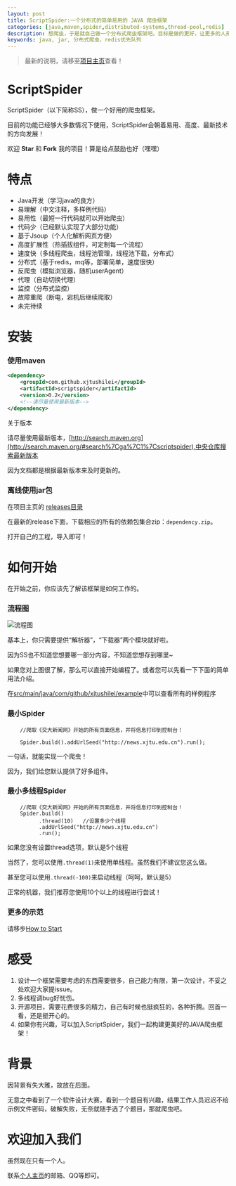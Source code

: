```yaml
---
layout: post
title: ScriptSpider:一个分布式的简单易用的 JAVA 爬虫框架
categories: [java,maven,spider,distributed-systems,thread-pool,redis]
description: 想爬虫，于是就自己做一个分布式爬虫框架吧。目标是做的更好，让更多的人来用。
keywords: java, jar, 分布式爬虫，redis优先队列
---
```


>最新的说明，请移至[项目主页](https://github.com/xjtushilei/ScriptSpider)查看！

# ScriptSpider

ScriptSpider（以下简称SS），做一个好用的爬虫框架。

目前的功能已经够大多数情况下使用，ScriptSpider会朝着易用、高度、最新技术的方向发展！

欢迎 **Star** 和 **Fork** 我的项目！算是给点鼓励也好（嘿嘿）

# 特点

- Java开发（学习java的良方）
- 易理解（中文注释，多样例代码）
- 易用性（最短一行代码就可以开始爬虫）
- 代码少（已经默认实现了大部分功能）
- 基于Jsoup（个人化解析网页方便）
- 高度扩展性（热插拔组件，可定制每一个流程）
- 速度快（多线程爬虫，线程池管理，线程池下载，分布式）
- 分布式（基于redis，mq等，部署简单，速度很快）
- 反爬虫（模拟浏览器，随机userAgent）
- 代理（自动切换代理）
- 监控（分布式监控）
- 故障重爬（断电，宕机后继续爬取）
- 未完待续

# 安装

### 使用maven


```xml
<dependency>
    <groupId>com.github.xjtushilei</groupId>
    <artifactId>scriptspider</artifactId>
    <version>0.2</version>
    <!--请尽量使用最新版本-->
</dependency>
```

关于版本

请尽量使用最新版本，[http://search.maven.org](http://search.maven.org/#search%7Cga%7C1%7Cscriptspider),中央仓库搜索最新版本

因为文档都是根据最新版本来及时更新的。

### 离线使用jar包

在项目主页的 [releases目录](https://github.com/xjtushilei/ScriptSpider/releases)

在最新的release下面，下载相应的所有的依赖包集合zip：`dependency.zip`。

打开自己的工程，导入即可！


# 如何开始

在开始之前，你应该先了解该框架是如何工作的。

### 流程图
![流程图](http://xjtushilei.com/images/github/ScriptSpider/流程图.png)

基本上，你只需要提供“解析器”，“下载器”两个模块就好啦。

因为SS也不知道您想要哪一部分内容，不知道您想存到哪里~

如果您对上图很了解，那么可以直接开始编程了。或者您可以先看一下下面的简单用法介绍。

在[src/main/java/com/github/xjtushilei/example](https://github.com/xjtushilei/ScriptSpider/tree/master/src/main/java/com/github/xjtushilei/example)中可以查看所有的样例程序

###   最小Spider

```
    //爬取《交大新闻网》开始的所有页面信息，并将信息打印到控制台！

    Spider.build().addUrlSeed("http://news.xjtu.edu.cn").run();

```

一句话，就能实现一个爬虫！

因为，我们给您默认提供了好多组件。

###   最小多线程Spider

```
    //爬取《交大新闻网》开始的所有页面信息，并将信息打印到控制台！
    Spider.build()
          .thread(10)   //设置多少个线程
          .addUrlSeed("http://news.xjtu.edu.cn")
          .run();

```

如果您没有设置thread选项，默认是5个线程

当然了，您可以使用`.thread(1)`来使用单线程。虽然我们不建议您这么做。

甚至您可以使用`.thread(-100)`来启动线程（呵呵，默认是5）

正常的机器，我们推荐您使用10个以上的线程进行尝试！


### 更多的示范

请移步[How to Start](https://github.com/xjtushilei/ScriptSpider/blob/master/HowToStart.md)


# 感受

1. 设计一个框架需要考虑的东西需要很多，自己能力有限，第一次设计，不妥之处欢迎大家提issue。
2. 多线程调bug好忧伤。
3. 开源项目，需要花费很多的精力，自己有时候也挺疯狂的，各种折腾。回首一看，还是挺开心的。
4. 如果你有兴趣，可以加入ScriptSpider，我们一起构建更美好的JAVA爬虫框架！

# 背景

因背景有失大雅，故放在后面。

无意之中看到了一个软件设计大赛，看到一个题目有兴趣，结果工作人员迟迟不给示例文件密码，破解失败，无奈就随手选了个题目，那就爬虫吧。



# 欢迎加入我们

虽然现在只有一个人。

联系[个人主页](http://xjtushilei.com/about/)的邮箱、QQ等即可。

